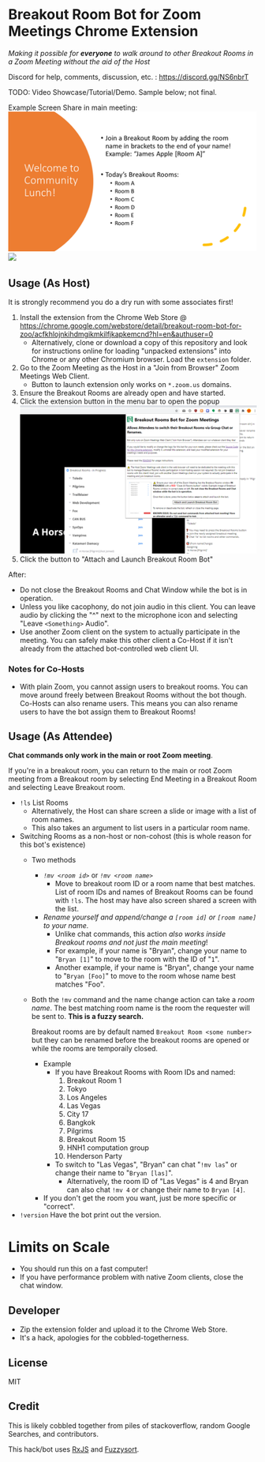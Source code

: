 # Breakout Room Bot for Zoom Meetings Chrome Extension

*Making it possible for **everyone** to walk around to other Breakout Rooms in a Zoom Meeting without the aid of the Host*

Discord for help, comments, discussion, etc. : https://discord.gg/NS6nbrT

TODO: Video Showcase/Tutorial/Demo. Sample below; not final.

Example Screen Share in main meeting:
![](intro.png)
![](https://user-images.githubusercontent.com/5363/92406673-79d2e080-f0ed-11ea-9953-5b7704811d1c.gif)

## Usage (As Host)

It is strongly recommend you do a dry run with some associates first!

1. Install the extension from the Chrome Web Store @ https://chrome.google.com/webstore/detail/breakout-room-bot-for-zoo/acfkhlojnkihdmgikmkilfjkapkemcnd?hl=en&authuser=0
    * Alternatively, clone or download a copy of this repository and look for instructions online for loading "unpacked extensions" into Chrome or any other Chromium browser. Load the `extension` folder.
2. Go to the Zoom Meeting as the Host in a "Join from Browser" Zoom Meetings Web Client.
    * Button to launch extension only works on `*.zoom.us` domains.
3. Ensure the Breakout Rooms are already open and have started.
4. Click the extension button in the menu bar to open the popup
    ![](launch.png)
5. Click the button to "Attach and Launch Breakout Room Bot"

After:

* Do not close the Breakout Rooms and Chat Window while the bot is in operation.
* Unless you like cacophony, do not join audio in this client. You can leave audio by clicking the "^" next to the microphone icon and selecting "Leave `<Something>` Audio".
* Use another Zoom client on the system to actually participate in the meeting. You can safely make this other client a Co-Host if it isn't already from the attached bot-controlled web client UI.

### Notes for Co-Hosts

* With plain Zoom, you cannot assign users to breakout rooms. You can move around freely between Breakout Rooms without the bot though. Co-Hosts can also rename users. This means you can also rename users to have the bot assign them to Breakout Rooms!

## Usage (As Attendee)

**Chat commands only work in the main or root Zoom meeting**.

If you're in a breakout room, you can return to the main or root Zoom meeting from a Breakout room by selecting End Meeting in a Breakout Room and selecting Leave Breakout room.

* `!ls` List Rooms
    * Alternatively, the Host can share screen a slide or image with a list of room names.
    * This also takes an argument to list users in a particular room name.
* Switching Rooms as a non-host or non-cohost (this is whole reason for this bot's existence)
    * Two methods
        * *`!mv <room id>`* or *`!mv <room name>`*
            * Move to breakout room ID or a room name that best matches. List of room IDs and names of Breakout Rooms can be found with `!ls`. The host may have also screen shared a screen with the list.
        * *Rename yourself and append/change a `[room id]` or `[room name]` to your name.*
            * Unlike chat commands, this action *also works inside Breakout rooms and not just the main meeting*!
            * For example, if your name is "Bryan", change your name to "`Bryan [1]`" to move to the room with the ID of "`1`".
            * Another example, if your name is "Bryan", change your name to "`Bryan [Foo]`" to move to the room whose name best matches "Foo".
    * Both the `!mv` command and the name change action can take a *room name*.
      The best matching room name is the room the requester will be sent to. **This is a fuzzy search.**

      Breakout rooms are by default named `Breakout Room <some number>` but they can be renamed before the breakout rooms are opened or while the rooms are temporaily closed.
        * Example
            * If you have Breakout Rooms with Room IDs and named:
                1. Breakout Room 1
                2. Tokyo
                3. Los Angeles
                4. Las Vegas
                5. City 17
                6. Bangkok
                7. Pilgrims
                8. Breakout Room 15
                9. HNH1 computation group
                10. Henderson Party
            * To switch to "Las Vegas", "Bryan" can chat "`!mv las`" or change their name to "`Bryan [las]`".
                * Alternatively, the room ID of "Las Vegas" is 4 and Bryan can also chat
                  `!mv 4` or change their name to `Bryan [4]`.
        * If you don't get the room you want, just be more specific or "correct".
* `!version` Have the bot print out the version.

# Limits on Scale

* You should run this on a fast computer!
* If you have performance problem with native Zoom clients, close the chat window.

## Developer

* Zip the extension folder and upload it to the Chrome Web Store.
* It's a hack, apologies for the cobbled-togetherness.

## License

MIT

## Credit

This is likely cobbled together from piles of stackoverflow, random Google Searches, and contributors.

This hack/bot uses [RxJS][rxjs] and [Fuzzysort][fuzzysort].

[breakoutroominfo]: https://support.zoom.us/hc/en-us/articles/206476093-Enabling-breakout-rooms
[ocrbreakoutroombot]: https://github.com/ottoscholten/zoomChatBot
[desertpyhack]: https://www.meetup.com/Phoenix-Python-Meetup-Group/events/272227324/
[desertpy]: https://www.meetup.com/Phoenix-Python-Meetup-Group
[rxjs]: https://rxjs-dev.firebaseapp.com/
[fuzzysort]: https://github.com/farzher/fuzzysort
[preassign]: https://support.zoom.us/hc/en-us/articles/360032752671-Pre-assigning-participants-to-breakout-rooms